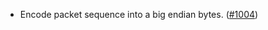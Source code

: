 - Encode packet sequence into a big endian bytes.
  ([\#1004](https://github.com/cosmos/ibc-rs/pull/1004))